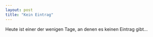 ```yaml
---
layout: post
title: "Kein Eintrag"
---
```


Heute ist einer der wenigen Tage, an denen es keinen Eintrag gibt...
